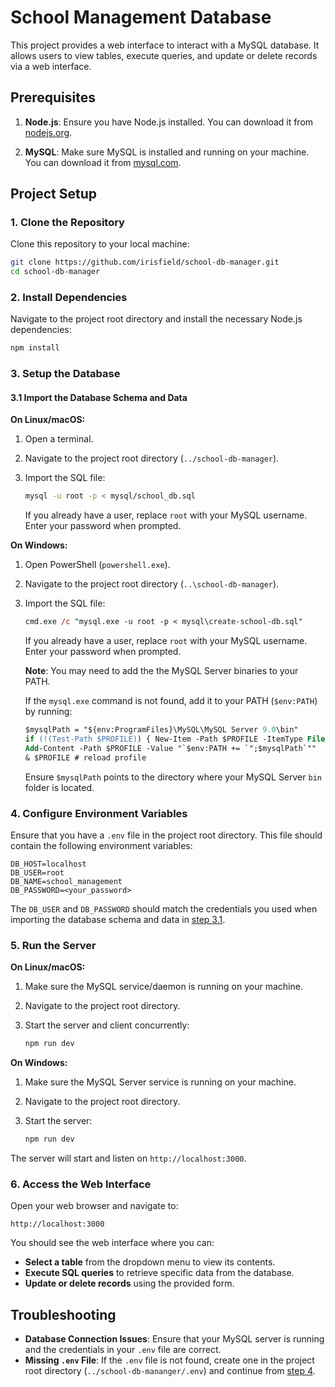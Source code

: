 # School Management Database

This project provides a web interface to interact with a MySQL database. It
allows users to view tables, execute queries, and update or delete records via
a web interface.

## Prerequisites

1. **Node.js**: Ensure you have Node.js installed. You can download it from
   [nodejs.org](https://nodejs.org/).

2. **MySQL**: Make sure MySQL is installed and running on your machine. You can
   download it from [mysql.com](https://dev.mysql.com/downloads/mysql/).

## Project Setup

### 1. Clone the Repository

Clone this repository to your local machine:

```zsh
git clone https://github.com/irisfield/school-db-manager.git
cd school-db-manager
```

### 2. Install Dependencies

Navigate to the project root directory and install the necessary Node.js
dependencies:

```zsh
npm install
```

### 3. Setup the Database

#### 3.1 Import the Database Schema and Data

**On Linux/macOS:**

1. Open a terminal.
2. Navigate to the project root directory (`../school-db-manager`).
3. Import the SQL file:

    ```zsh
    mysql -u root -p < mysql/school_db.sql
    ```

   If you already have a user, replace `root` with your MySQL username. Enter
   your password when prompted.

**On Windows:**

1. Open PowerShell (`powershell.exe`).
2. Navigate to the project root directory (`..\school-db-manager`).
3. Import the SQL file:

    ```ps
    cmd.exe /c "mysql.exe -u root -p < mysql\create-school-db.sql"
    ```

   If you already have a user, replace `root` with your MySQL username. Enter
   your password when prompted.

   **Note**: You may need to add the the MySQL Server binaries to your PATH.

   If the `mysql.exe` command is not found, add it to your PATH (`$env:PATH`) by
   running:

   ```ps
   $mysqlPath = "${env:ProgramFiles}\MySQL\MySQL Server 9.0\bin"
   if (!(Test-Path $PROFILE)) { New-Item -Path $PROFILE -ItemType File -Force | Out-Null }
   Add-Content -Path $PROFILE -Value "`$env:PATH += `";$mysqlPath`""
   & $PROFILE # reload profile
   ```

   Ensure `$mysqlPath` points to the directory where your MySQL Server `bin`
   folder is located.

### 4. Configure Environment Variables

Ensure that you have a `.env` file in the project root directory. This file
should contain the following environment variables:

```
DB_HOST=localhost
DB_USER=root
DB_NAME=school_management
DB_PASSWORD=<your_password>
```

The `DB_USER` and `DB_PASSWORD` should match the credentials you used when
importing the database schema and data in [step
3.1](31-import-the-database-schema-and-data).

### 5. Run the Server

**On Linux/macOS:**

1. Make sure the MySQL service/daemon is running on your machine.
2. Navigate to the project root directory.
3. Start the server and client concurrently:

    ```zsh
    npm run dev
    ```

**On Windows:**

1. Make sure the MySQL Server service is running on your machine.
2. Navigate to the project root directory.
3. Start the server:

    ```zsh
    npm run dev
    ```

The server will start and listen on `http://localhost:3000`.

### 6. Access the Web Interface

Open your web browser and navigate to:

```
http://localhost:3000
```

You should see the web interface where you can:

- **Select a table** from the dropdown menu to view its contents.
- **Execute SQL queries** to retrieve specific data from the database.
- **Update or delete records** using the provided form.

## Troubleshooting

- **Database Connection Issues**: Ensure that your MySQL server is running and
  the credentials in your `.env` file are correct.
- **Missing `.env` File**: If the `.env` file is not found, create one in the
  project root directory (`../school-db-mananger/.env`) and continue from [step
  4](#4-configure-environment-variables).
